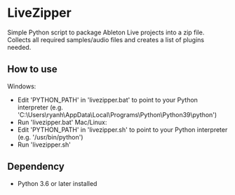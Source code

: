# LiveZipper
 Simple Python script to package Ableton Live projects into a zip file. Collects all required samples/audio files and creates a list of plugins needed.
## How to use
 Windows:
 - Edit 'PYTHON_PATH' in 'livezipper.bat' to point to your Python interpreter (e.g. 'C:\Users\ryanh\AppData\Local\Programs\Python\Python39\python')
 - Run 'livezipper.bat'
 Mac/Linux:
 - Edit 'PYTHON_PATH' in 'livezipper.sh' to point to your Python interpreter (e.g. '/usr/bin/python')
 - Run 'livezipper.sh'
## Dependency
- Python 3.6 or later installed